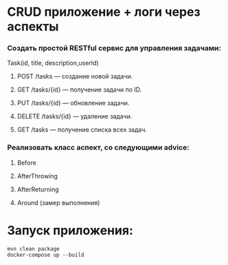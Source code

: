 # CRUD приложение + логи через аспекты

### Создать простой RESTful сервис для управления задачами:

Task(id, title, description,userId)

1. POST /tasks — создание новой задачи.

2. GET /tasks/{id} — получение задачи по ID.

3. PUT /tasks/{id} — обновление задачи.

4. DELETE /tasks/{id} — удаление задачи.

5. GET /tasks — получение списка всех задач.

### Реализовать класс аспект, со следующими advice:

1. Before

2. AfterThrowing

3. AfterReturning

4. Around (замер выполнения)


# Запуск приложения:

```
mvn clean package
docker-compose up --build
```
